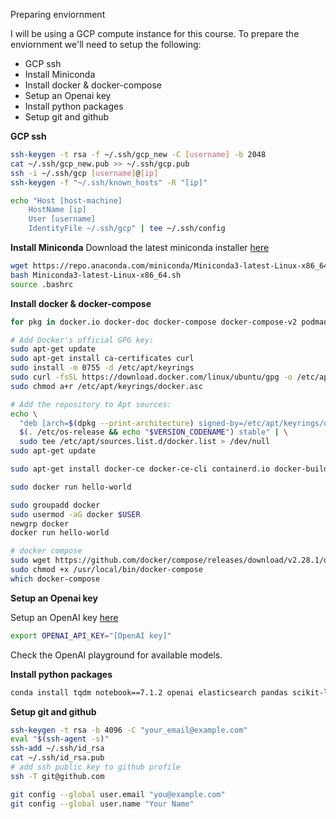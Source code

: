 Preparing enviornment

I will be using a GCP compute instance for this course. To prepare the enviornment we'll need to setup the following:

* GCP ssh  
* Install Miniconda  
* Install docker & docker-compose  
* Setup an Openai key  
* Install python packages  
* Setup git and github  

**GCP ssh**

```bash
ssh-keygen -t rsa -f ~/.ssh/gcp_new -C [username] -b 2048
cat ~/.ssh/gcp_new.pub >> ~/.ssh/gcp.pub
ssh -i ~/.ssh/gcp [username]@[ip]
ssh-keygen -f "~/.ssh/known_hosts" -R "[ip]"
```

```bash
echo "Host [host-machine]
	HostName [ip]
	User [username]
	IdentityFile ~/.ssh/gcp" | tee ~/.ssh/config 
```

**Install Miniconda** 
Download the latest miniconda installer [here](https://docs.anaconda.com/miniconda/)

```bash
wget https://repo.anaconda.com/miniconda/Miniconda3-latest-Linux-x86_64.sh
bash Miniconda3-latest-Linux-x86_64.sh
source .bashrc
```

**Install docker & docker-compose**

```bash
for pkg in docker.io docker-doc docker-compose docker-compose-v2 podman-docker containerd runc; do sudo apt-get remove $pkg; done
```

```bash
# Add Docker's official GPG key:
sudo apt-get update
sudo apt-get install ca-certificates curl
sudo install -m 0755 -d /etc/apt/keyrings
sudo curl -fsSL https://download.docker.com/linux/ubuntu/gpg -o /etc/apt/keyrings/docker.asc
sudo chmod a+r /etc/apt/keyrings/docker.asc
```

```bash
# Add the repository to Apt sources:
echo \
  "deb [arch=$(dpkg --print-architecture) signed-by=/etc/apt/keyrings/docker.asc] https://download.docker.com/linux/ubuntu \
  $(. /etc/os-release && echo "$VERSION_CODENAME") stable" | \
  sudo tee /etc/apt/sources.list.d/docker.list > /dev/null
sudo apt-get update
```

```bash
sudo apt-get install docker-ce docker-ce-cli containerd.io docker-buildx-plugin docker-compose-plugin
```

```bash
sudo docker run hello-world
```

```bash
sudo groupadd docker
sudo usermod -aG docker $USER
newgrp docker
docker run hello-world
```

```bash
# docker compose
sudo wget https://github.com/docker/compose/releases/download/v2.28.1/docker-compose-linux-x86_64 -O /usr/local/bin/docker-compose
sudo chmod +x /usr/local/bin/docker-compose 
which docker-compose 
```

**Setup an Openai key**   

Setup an OpenAI key [here](platform.openai.com/api-keys)

```bash
export OPENAI_API_KEY="[OpenAI key]"
```

Check the OpenAI playground for available models.

**Install python packages** 

```bash
conda install tqdm notebook==7.1.2 openai elasticsearch pandas scikit-learn ipywidgets
```

**Setup git and github** 

```bash
ssh-keygen -t rsa -b 4096 -C "your_email@example.com"
eval "$(ssh-agent -s)"
ssh-add ~/.ssh/id_rsa
cat ~/.ssh/id_rsa.pub
# add ssh public key to github profile
ssh -T git@github.com
```

```bash
git config --global user.email "you@example.com"
git config --global user.name "Your Name"
```